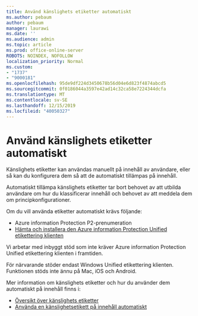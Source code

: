 ```yaml
---
title: Använd känslighets etiketter automatiskt
ms.author: pebaum
author: pebaum
manager: laurawi
ms.date: ''
ms.audience: admin
ms.topic: article
ms.prod: office-online-server
ROBOTS: NOINDEX, NOFOLLOW
localization_priority: Normal
ms.custom:
- "1737"
- "9000181"
ms.openlocfilehash: 95de9df224d3450678b56d04e6d823f4874abcd5
ms.sourcegitcommit: 0f0186044a3597e42ad14c32ca58e7224344dcfa
ms.translationtype: MT
ms.contentlocale: sv-SE
ms.lasthandoff: 12/15/2019
ms.locfileid: "40050327"
---
```

# <a name="auto-apply-sensitivity-labels"></a>Använd känslighets etiketter automatiskt

Känslighets etiketter kan användas manuellt på innehåll av användare, eller så kan du konfigurera dem så att de automatiskt tillämpas på innehåll.

Automatiskt tillämpa känslighets etiketter tar bort behovet av att utbilda användare om hur du klassificerar innehåll och behovet av att meddela dem om principkonfigurationer.

Om du vill använda etiketter automatiskt krävs följande:

- Azure information Protection P2-prenumeration
- [Hämta och installera den Azure information Protection Unified etikettering klienten](https://docs.microsoft.com/azure/information-protection/rms-client/install-unifiedlabelingclient-app)

Vi arbetar med inbyggt stöd som inte kräver Azure information Protection Unified etikettering klienten i framtiden.

För närvarande stöder endast Windows Unified etikettering klienten.  Funktionen stöds inte ännu på Mac, iOS och Android.

Mer information om känslighets etiketter och hur du använder dem automatiskt på innehåll finns i:

- [Översikt över känslighets etiketter](https://docs.microsoft.com/office365/securitycompliance/sensitivity-labels)
- [Använda en känslighetsetikett på innehåll automatiskt](https://docs.microsoft.com/office365/securitycompliance/apply_sensitivity_label_automatically)